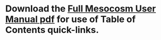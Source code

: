 # Download the [Full Mesocosm User Manual pdf](/docs/Mesocosm_Manual.pdf) for use of Table of Contents quick-links.
